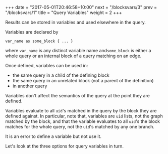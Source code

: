 +++
date = "2017-05-01T20:46:58+10:00"
next = "/blocksvars/3"
prev = "/blocksvars/1"
title = "Query Variables"
weight = 2
+++

Results can be stored in variables and used elsewhere in the query.

Variables are declared by

```
var_name as some_block { ... }
```

where `var_name` is any distinct variable name and`some_block` is
either a whole query or an internal block of a query matching on an edge.

Once defined, variables can be used in:

* the same query in a child of the defining block
* the same query in an unrelated block (not a parent of the
definition)
* in another query

Variables don't affect the semantics of the query at the point they
are defined.

Variables evaluate to all `uid`'s matched in the query by the block they are
defined against.  In particular, note that, variables are `uid` lists, not the graph
matched by the block, and that the variable evaluates to all `uid`'s the block matches for the whole query, not the `uid`'s matched by any one branch.

It is an error to define a variable but not use it.

Let's look at the three options for query variables in turn.
